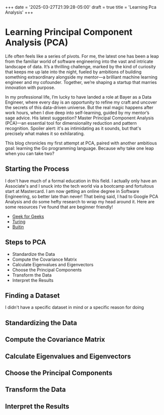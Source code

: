 +++
date = '2025-03-27T21:39:28-05:00'
draft = true
title = 'Learning Pca Analysis'
+++

# Learning Principal Component Analysis (PCA)

Life often feels like a series of pivots. For me, the latest one has been a leap from the familiar world of software engineering into the vast and intricate landscape of data. It’s a thrilling challenge, marked by the kind of curiosity that keeps me up late into the night, fueled by ambitions of building something extraordinary alongside my mentor—a brilliant machine learning engineer and my cofounder. Together, we’re shaping a startup that marries innovation with purpose.

In my professional life, I’m lucky to have landed a role at Bayer as a Data Engineer, where every day is an opportunity to refine my craft and uncover the secrets of this data-driven universe. But the real magic happens after work hours, when I dive deep into self-learning, guided by my mentor’s sage advice. His latest suggestion? Master Principal Component Analysis (PCA)—an essential tool for dimensionality reduction and pattern recognition. Spoiler alert: it's as intimidating as it sounds, but that's precisely what makes it so exhilarating.

This blog chronicles my first attempt at PCA, paired with another ambitious goal: learning the Go programming language. Because why take one leap when you can take two?

## Starting the Process

I don't have much of a formal education in this field. I actually only have an Associate's and I snuck into the tech world via a bootcamp and fortuitous start at Mastercard. I am now getting an online degree in Software Engineering, so better late than never! That being said, I had to Google PCA Analysis and do some hefty research to wrap my head around it. Here are some resources I've found that are beginner friendly! 

- [Geek for Geeks](https://www.geeksforgeeks.org/principal-component-analysis-pca/)
- [Turing](https://www.turing.com/kb/guide-to-principal-component-analysis)
- [Buitin](https://builtin.com/data-science/step-step-explanation-principal-component-analysis)

## Steps to PCA 
 - Standardize the Data 
 - Compute the Covariance Matrix 
 - Calculate Eigenvalues and Eigenvectors
 - Choose the Principal Components
 - Transform the Data
 - Interpret the Results

## Finding a Dataset 
I didn't have a specific dataset in mind or a specific reason for doing
## Standardizing the Data
## Compute the Covariance Matrix
## Calculate Eigenvalues and Eigenvectors 
## Choose the Principal Components
## Transform the Data
## Interpret the Results


